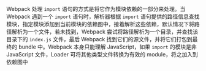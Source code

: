Webpack 处理 `import` 语句的方式是将它作为模块依赖的一部分来处理。当 Webpack 遇到一个 `import` 语句时，解析器根据 `import` 语句提供的路径信息查找模块，指定模块添加到当前模块的依赖图中，接着解析这些依赖，默认情况下将路径解析为一个文件，若未找到，Webpack 尝试将路径解析为一个目录，并查找该目录下的 `index.js` 文件，最后 Webpack 找到它们的源文件，并将它们打包到最终的 bundle 中。Webpack 本身只能理解 JavaScript，如果 `import` 的模块是非 JavaScript 文件，Loader 可将其他类型文件转换为有效的 module，将之加入到依赖图中


